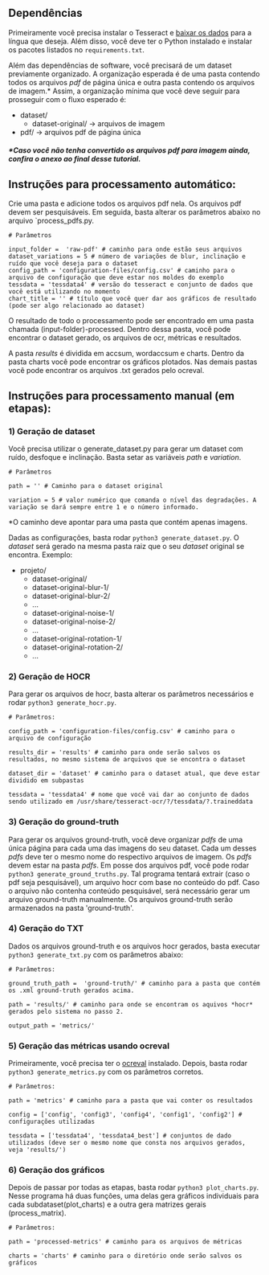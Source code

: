 Dependências
---------
Primeiramente você precisa instalar o Tesseract e [baixar os dados](https://github.com/tesseract-ocr/tessdata_best) para a língua que deseja. Além disso, você deve ter o Python instalado e instalar os pacotes listados no `requirements.txt`.

Além das dependências de software, você precisará de um dataset previamente organizado. A organização esperada é de uma pasta contendo todos os arquivos *pdf* de página única e outra pasta contendo os arquivos de imagem.* Assim, a organização mínima que você deve seguir para prosseguir com o fluxo esperado é:

- dataset/
  - dataset-original/    -> arquivos de imagem
- pdf/                   -> arquivos pdf de página única

##### *Caso você não tenha convertido os arquivos pdf para imagem ainda, confira o anexo ao final desse tutorial.


Instruções para processamento automático:
------------
Crie uma pasta e adicione todos os arquivos pdf nela. Os arquivos pdf devem ser pesquisáveis. 
Em seguida, basta alterar os parâmetros abaixo no arquivo `process_pdfs.py.
~~~
# Parâmetros

input_folder =  'raw-pdf' # caminho para onde estão seus arquivos
dataset_variations = 5 # número de variações de blur, inclinação e ruído que você deseja para o dataset
config_path = 'configuration-files/config.csv' # caminho para o arquivo de configuração que deve estar nos moldes do exemplo
tessdata = 'tessdata4' # versão do tesseract e conjunto de dados que você está utilizando no momento
chart_title = '' # título que você quer dar aos gráficos de resultado (pode ser algo relacionado ao dataset)

~~~
O resultado de todo o processamento pode ser encontrado em uma pasta chamada (input-folder)-processed.
Dentro dessa pasta, você pode encontrar o dataset gerado, os arquivos de ocr, métricas e resultados.

A pasta *results* é dividida em accsum, wordaccsum e charts. Dentro da pasta charts você pode encontrar os gráficos plotados. Nas demais pastas você pode encontrar os arquivos .txt gerados pelo ocreval.

Instruções para processamento manual (em etapas):
------------
### 1) Geração de dataset

Você precisa utilizar o generate_dataset.py para gerar um dataset com ruído, desfoque e inclinação. Basta setar as variáveis *path* e *variation*.

~~~
# Parâmetros

path = '' # Caminho para o dataset original 

variation = 5 # valor numérico que comanda o nível das degradações. A variação se dará sempre entre 1 e o número informado.
~~~

*O caminho deve apontar para uma pasta que contém apenas imagens.

Dadas as configurações, basta rodar `python3 generate_dataset.py`.
O *dataset* será gerado na mesma pasta raiz que o seu *dataset* original se encontra. Exemplo:

- projeto/
  - dataset-original/
  - dataset-original-blur-1/
  - dataset-original-blur-2/
  - ...
  - dataset-original-noise-1/
  - dataset-original-noise-2/
  - ...
  - dataset-original-rotation-1/
  - dataset-original-rotation-2/
  - ...
  

### 2) Geração de HOCR
Para gerar os arquivos de hocr, basta alterar os parâmetros necessários e rodar `python3 generate_hocr.py`.

~~~
# Parâmetros:

config_path = 'configuration-files/config.csv' # caminho para o arquivo de configuração

results_dir = 'results' # caminho para onde serão salvos os resultados, no mesmo sistema de arquivos que se encontra o dataset

dataset_dir = 'dataset' # caminho para o dataset atual, que deve estar dividido em subpastas

tessdata = 'tessdata4' # nome que você vai dar ao conjunto de dados sendo utilizado em /usr/share/tesseract-ocr/?/tessdata/?.traineddata

~~~

### 3) Geração do ground-truth
Para gerar os arquivos ground-truth, você deve organizar *pdfs* de uma única página para cada uma das imagens do seu dataset. Cada um desses *pdfs* deve ter o mesmo nome do respectivo arquivos de imagem. Os *pdfs* devem estar na pasta *pdfs*. Em posse dos arquivos pdf, você pode rodar `python3 generate_ground_truths.py`. Tal programa tentará extrair (caso o pdf seja pesquisável), um arquivo hocr com base no conteúdo do pdf. Caso o arquivo não contenha conteúdo pesquisável, será necessário gerar um arquivo ground-truth manualmente. Os arquivos ground-truth serão armazenados na pasta 'ground-truth'.

### 4) Geração do TXT
Dados os arquivos ground-truth e os arquivos hocr gerados, basta executar `python3 generate_txt.py` com os parâmetros abaixo:

~~~
# Parâmetros:

ground_truth_path =  'ground-truth/' # caminho para a pasta que contém os .xml ground-truth gerados acima.

path = 'results/' # caminho para onde se encontram os aquivos *hocr* gerados pelo sistema no passo 2.

output_path = 'metrics/'
~~~


### 5) Geração das métricas usando ocreval
Primeiramente, você precisa ter o [ocreval](https://github.com/eddieantonio/ocreval) instalado. Depois, basta rodar `python3 generate_metrics.py` com os parâmetros corretos.

~~~
# Parâmetros:

path = 'metrics' # caminho para a pasta que vai conter os resultados

config = ['config', 'config3', 'config4', 'config1', 'config2'] # configurações utilizadas

tessdata = ['tessdata4', 'tessdata4_best'] # conjuntos de dado utilizados (deve ser o mesmo nome que consta nos arquivos gerados, veja 'results/')

~~~ 

### 6) Geração dos gráficos
Depois de passar por todas as etapas, basta rodar `python3 plot_charts.py`. Nesse programa há duas funções, uma delas gera gráficos individuais para cada subdataset(plot_charts) e a outra gera matrizes gerais (process_matrix). 

~~~
# Parâmetros:

path = 'processed-metrics' # caminho para os arquivos de métricas

charts = 'charts' # caminho para o diretório onde serão salvos os gráficos
~~~